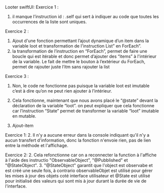 Looter swiftUI:
Exercice 1 :
1. il manque l’instruction id : \.self qui sert à indiquer au code que toutes les occurrences de la liste sont uniques.

Exercice 2 : 
1. Ajout d'une fonction permettant l’ajout dynamique d’un item dans la variable loot et transformation de l'instruction List” en ForEach”. 
2. la transformation de l’instruction en “ForEach”, permet de faire une boucle qui est itérable et donc permet d’ajouter des “items” à l'intérieur de la variable.  Le fait de mettre le bouton à l’extérieur du ForEach, permet de rajouter juste l’itm sans rajouter la list

Exercice 3 : 
1. Non, le code ne fonctionne pas puisque la variable loot est imutable c’est à dire qu’on ne peut rien ajouter à l’intérieur.
3. Cela fonctionne, maintenant que nous avons placé le “@state” devant la déclaration de la variable “loot”. on peut expliquer que cela fonctionne car l’instruction “State” permet de transformer la variable “loot” imutable en mutable.

4. Ajout-item

Exercice 1:
2. Il n'y a aucune erreur dans la console indiquant qu'il n'y a aucun transfert d'information, donc la fonction n'envoie rien, pas de lien entre la méthode et l'affichage.

Exercice 2:
2. Cela refonctionne car on a reconnecter la function à l'affiche à l'aide des instructio "ObservableObject", "@Pubblished" et "@StateObject".
3. "@StateObject" garantit que l'object est observabe et est créé une seule fois, à contrario observableObjet est utilisé pour gérer les mises à jour des objets coté interface utilisateur et @State est utilisé pour initialisé des valeurs qui sont mis à jour durant la durée de vie de l'interface.
